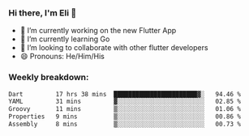 ### Hi there, I'm Eli 👋
- 🔭 I’m currently working on the new Flutter App
- 🌱 I’m currently learning Go
- 🦄 I’m looking to collaborate with other flutter developers
- 😄 Pronouns: He/Him/His

### Weekly breakdown:
<!--START_SECTION:waka-->

```txt
Dart         17 hrs 38 mins  ███████████████████████▓░   94.46 %
YAML         31 mins         ▓░░░░░░░░░░░░░░░░░░░░░░░░   02.85 %
Groovy       11 mins         ▒░░░░░░░░░░░░░░░░░░░░░░░░   01.06 %
Properties   9 mins          ▒░░░░░░░░░░░░░░░░░░░░░░░░   00.86 %
Assembly     8 mins          ▒░░░░░░░░░░░░░░░░░░░░░░░░   00.73 %
```

<!--END_SECTION:waka-->
